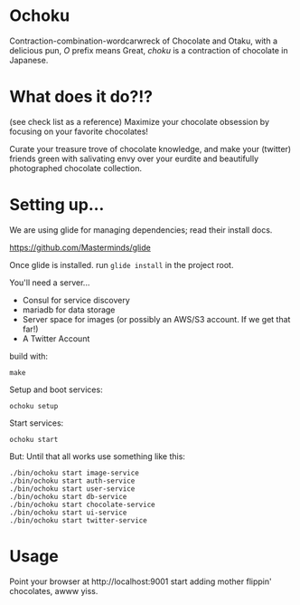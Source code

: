 # Ochoku

Contraction-combination-wordcarwreck of Chocolate and Otaku, with a
delicious pun, _O_ prefix means Great, _choku_ is a contraction of
chocolate in Japanese.

# What does it do?!?

(see check list as a reference) Maximize your chocolate obsession by
focusing on your favorite chocolates!

Curate your treasure trove of chocolate knowledge, and make your
(twitter) friends green with salivating envy over your eurdite
and beautifully photographed chocolate collection.

# Setting up...

We are using glide for managing dependencies; read their install docs.

https://github.com/Masterminds/glide

Once glide is installed. run `glide install` in the project root.

You'll need a server...

- Consul for service discovery
- mariadb for data storage
- Server space for images (or possibly an AWS/S3 account. If we get that far!)
- A Twitter Account

build with:

    make

Setup and boot services:

    ochoku setup

Start services:

    ochoku start

But: Until that all works use something like this:

    ./bin/ochoku start image-service
    ./bin/ochoku start auth-service
    ./bin/ochoku start user-service
    ./bin/ochoku start db-service
    ./bin/ochoku start chocolate-service
    ./bin/ochoku start ui-service
    ./bin/ochoku start twitter-service

# Usage

Point your browser at http://localhost:9001 start adding mother flippin' chocolates, awww yiss.
